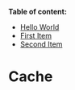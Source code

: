  **Table of content:**
 - [Hello World](#item-one)
 - [First Item](#item-two)
 - [Second Item](#item-three)

 <a id="item-one"></a>
# Cache
